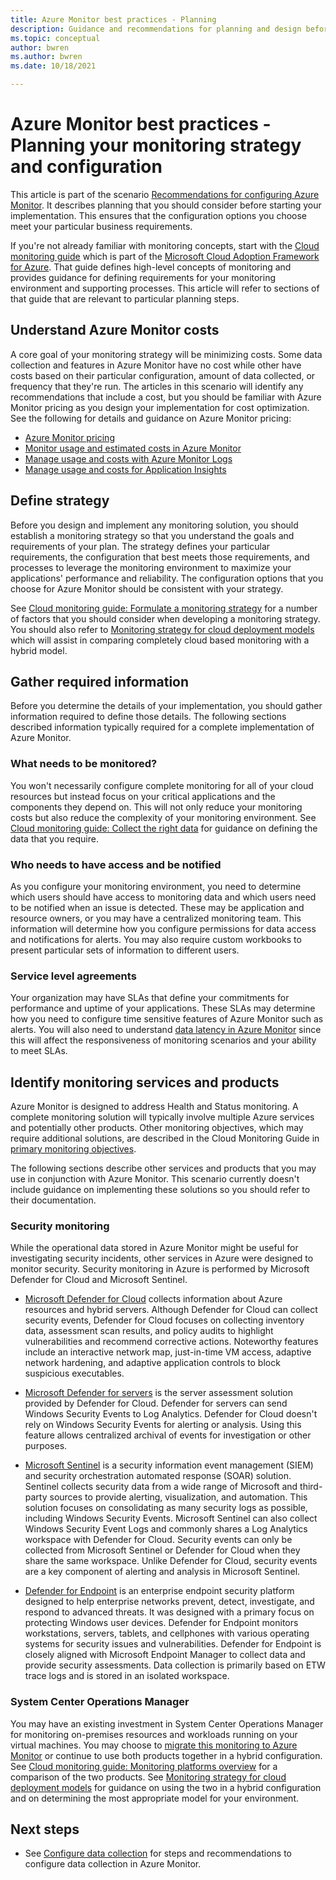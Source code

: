 ```yaml
---
title: Azure Monitor best practices - Planning
description: Guidance and recommendations for planning and design before deploying Azure Monitor.
ms.topic: conceptual
author: bwren
ms.author: bwren
ms.date: 10/18/2021

---
```


# Azure Monitor best practices - Planning your monitoring strategy and configuration
This article is part of the scenario [Recommendations for configuring Azure Monitor](best-practices.md). It describes planning that you should consider before starting your implementation. This ensures that the configuration options you choose meet your particular business requirements.

If you're not already familiar with monitoring concepts, start with the [Cloud monitoring guide](/azure/cloud-adoption-framework/manage/monitor) which is part of the [Microsoft Cloud Adoption Framework for Azure](/cloud-adoption-framework/). That guide defines high-level concepts of monitoring and provides guidance for defining requirements for your monitoring environment and supporting processes. This article will refer to sections of that guide that are relevant to particular planning steps.
## Understand Azure Monitor costs
A core goal of your monitoring strategy will be minimizing costs. Some data collection and features in Azure Monitor have no cost while other have costs based on their particular configuration, amount of data collected, or frequency that they're run. The articles in this scenario will identify any recommendations that include a cost, but you should be familiar with Azure Monitor pricing as you design your implementation for cost optimization. See the following for details and guidance on Azure Monitor pricing:

- [Azure Monitor pricing](https://azure.microsoft.com/pricing/details/monitor/)
- [Monitor usage and estimated costs in Azure Monitor](usage-estimated-costs.md)
- [Manage usage and costs with Azure Monitor Logs](logs/manage-cost-storage.md)
- [Manage usage and costs for Application Insights](app/pricing.md)

## Define strategy
Before you design and implement any monitoring solution, you should establish a monitoring strategy so that you understand the goals and requirements of your plan. The strategy defines your particular requirements, the configuration that best meets those requirements, and processes to leverage the monitoring environment to maximize your applications' performance and reliability. The configuration options that you choose for Azure Monitor should be consistent with your strategy.

See [Cloud monitoring guide: Formulate a monitoring strategy](/azure/cloud-adoption-framework/strategy/monitoring-strategy) for a number of factors that you should consider when developing a monitoring strategy. You should also refer to [Monitoring strategy for cloud deployment models](/azure/cloud-adoption-framework/manage/monitor/cloud-models-monitor-overview) which will assist in comparing completely cloud based monitoring with a hybrid model. 

## Gather required information
Before you determine the details of your implementation, you should gather information required to define those details. The following sections described information typically required for a complete implementation of Azure Monitor.

 ### What needs to be monitored?
 You won't necessarily configure complete monitoring for all of your cloud resources but instead focus on your critical applications and the components they depend on. This will not only reduce your monitoring costs but also reduce the complexity of your monitoring environment. See [Cloud monitoring guide: Collect the right data](/azure/cloud-adoption-framework/manage/monitor/data-collection) for guidance on defining the data that you require.

### Who needs to have access and be notified
As you configure your monitoring environment, you need to determine which users should have access to monitoring data and which users need to be notified when an issue is detected. These may be application and resource owners, or you may have a centralized monitoring team. This information will determine how you configure permissions for data access and notifications for alerts. You may also require custom workbooks to present particular sets of information to different users.

### Service level agreements 
Your organization may have SLAs that define your commitments for performance and uptime of your applications. These SLAs may determine how you need to configure time sensitive features of Azure Monitor such as alerts. You will also need to understand [data latency in Azure Monitor](logs/data-ingestion-time.md) since this will affect the responsiveness of monitoring scenarios and your ability to meet SLAs.

## Identify monitoring services and products
Azure Monitor is designed to address Health and Status monitoring. A complete monitoring solution will typically involve multiple Azure services and potentially other products. Other monitoring objectives, which may require additional solutions, are described in the Cloud Monitoring Guide in [primary monitoring objectives](/azure/cloud-adoption-framework/strategy/monitoring-strategy#formulate-monitoring-requirements). 

The following sections describe other services and products that you may use in conjunction with Azure Monitor. This scenario currently doesn't include guidance on implementing these solutions so you should refer to their documentation.

### Security monitoring
While the operational data stored in Azure Monitor might be useful for investigating security incidents, other services in Azure were designed to monitor security. Security monitoring in Azure is performed by Microsoft Defender for Cloud and Microsoft Sentinel.

- [Microsoft Defender for Cloud](../security-center/security-center-introduction.md) collects information about Azure resources and hybrid servers. Although Defender for Cloud can collect security events, Defender for Cloud focuses on collecting inventory data, assessment scan results, and policy audits to highlight vulnerabilities and recommend corrective actions. Noteworthy features include an interactive network map, just-in-time VM access, adaptive network hardening, and adaptive application controls to block suspicious executables.

- [Microsoft Defender for servers](../security-center/azure-defender.md) is the server assessment solution provided by Defender for Cloud. Defender for servers can send Windows Security Events to Log Analytics. Defender for Cloud doesn't rely on Windows Security Events for alerting or analysis. Using this feature allows centralized archival of events for investigation or other purposes.

- [Microsoft Sentinel](../sentinel/overview.md) is a security information event management (SIEM) and security orchestration automated response (SOAR) solution. Sentinel collects security data from a wide range of Microsoft and third-party sources to provide alerting, visualization, and automation. This solution focuses on consolidating as many security logs as possible, including Windows Security Events. Microsoft Sentinel can also collect Windows Security Event Logs and commonly shares a Log Analytics workspace with Defender for Cloud. Security events can only be collected from Microsoft Sentinel or Defender for Cloud when they share the same workspace. Unlike Defender for Cloud, security events are a key component of alerting and analysis in Microsoft Sentinel.

- [Defender for Endpoint](/microsoft-365/security/defender-endpoint/microsoft-defender-endpoint) is an enterprise endpoint security platform designed to help enterprise networks prevent, detect, investigate, and respond to advanced threats. It was designed with a primary focus on protecting Windows user devices. Defender for Endpoint monitors workstations, servers, tablets, and cellphones with various operating systems for security issues and vulnerabilities. Defender for Endpoint is closely aligned with Microsoft Endpoint Manager to collect data and provide security assessments. Data collection is primarily based on ETW trace logs and is stored in an isolated workspace.


### System Center Operations Manager
You may have an existing investment in System Center Operations Manager for monitoring on-premises resources and workloads running on your virtual machines. You may choose to [migrate this monitoring to Azure Monitor](azure-monitor-operations-manager.md) or continue to use both products together in a hybrid configuration. See  [Cloud monitoring guide: Monitoring platforms overview](/azure/cloud-adoption-framework/manage/monitor/platform-overview) for a comparison of the two products. See [Monitoring strategy for cloud deployment models](/azure/cloud-adoption-framework/manage/monitor/cloud-models-monitor-overview) for guidance on using the two in a hybrid configuration and on determining the most appropriate model for your environment.



## Next steps

- See [Configure data collection](best-practices-data-collection.md) for steps and recommendations to configure data collection in Azure Monitor.
